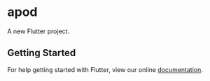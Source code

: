 # apod

A new Flutter project.

## Getting Started

For help getting started with Flutter, view our online
[documentation](https://flutter.io/).
